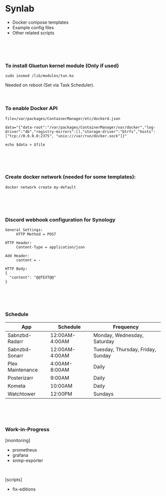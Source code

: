 # Synlab
- Docker compose templates 
- Example config files
- Other related scripts
<br>
<br>
<br>

### To install Gluetun kernel module (Only if used)
```
sudo insmod /lib/modules/tun.ko
```
Needed on reboot (Set via Task Scheduler).
<br>
<br>
<br>

### To enable Docker API
```
file=/var/packages/ContainerManager/etc/dockerd.json

data="{"data-root":"/var/packages/ContainerManager/var/docker","log-driver":"db","registry-mirrors":[],"storage-driver":"btrfs","hosts": ["tcp://0.0.0.0:2375", "unix:///var/run/docker.sock"]}"

echo $data > $file
```
<br>
<br>
<br>

### Create docker network (needed for some templates):

```
docker network create my-default
```
<br>
<br>
<br>

### Discord webhook configuration for Synology

```
General Settings:
     HTTP Method = POST

HTTP Header:
     Content-Type = application/json

Add Header:
     content = -

HTTP Body:
{
  "content": "@@TEXT@@"
}
```
<br>
<br>
<br>

### Schedule

| App  | Schedule | Frequency |
| ------------- | ------------- | ------------- |
| Sabnzbd-Radarr | 12:00AM-4:00AM  | Monday, Wednesday, Saturday |
| Sabnzbd-Sonarr | 12:00AM-4:00AM  | Tuesday, Thursday, Friday, Sunday |
| Plex Maintenance  | 4:00AM-8:00AM  | Daily |
| Posterizarr  | 9:00AM  | Daily |
| Kometa  | 10:00AM  | Daily |
| Watchtower  | 12:00PM  | Sundays |

<br>
<br>
<br>

### Work-in-Progress
[monitoring]
- prometheus
- grafana
- snmp-exporter
<br>

[scripts]
- fix-editions
